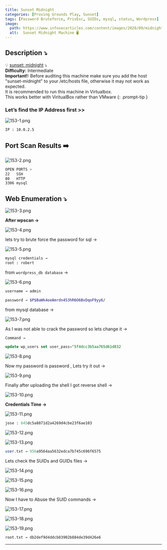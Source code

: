 ```yaml
---
title: Sunset Midnight
categories: [Proving Grounds Play, Sunset]
tags: [Password Bruteforce, PrivEsc, SUIDs, mysql, status, Wordpress]
image:
  path: https://www.infosecarticles.com/content/images/2020/09/midnight.png
  alt:  Sunset Midnight Machine 🖥️
---
```



## **Description ⤵️**

>
💡 [sunset: midnight](https://vulnhub.com/entry/sunset-midnight,517/) ⤵️
<br>
**Difficulty:** Intermediate
<br>
**Important!:** Before auditing this machine make sure you add the host "sunset-midnight" to your /etc/hosts file, otherwise it may not work as expected.
<br>
It is recommended to run this machine in Virtualbox.
<br>
This works better with ViritualBox rather than VMware
{: .prompt-tip }

### Let’s find the IP Address first >>

![153-1.png](/Vulnhub-Files/img/Sunset-midnight/153-1.png)

```bash
IP : 10.0.2.5
```

## Port Scan Results ➡️

![153-2.png](/Vulnhub-Files/img/Sunset-midnight/153-2.png)

```bash
OPEN PORTS >
22   SSH
80   HTTP
3306 mysql
```



## Web Enumeration ⤵️

![153-3.png](/Vulnhub-Files/img/Sunset-midnight/153-3.png)

**After wpscan →**

![153-4.png](/Vulnhub-Files/img/Sunset-midnight/153-4.png)

lets try to brute force the password for sql →

![153-5.png](/Vulnhub-Files/img/Sunset-midnight/153-5.png)

```bash
mysql credentials → 
root : robert
```

from `wordpress_db database` →

![153-6.png](/Vulnhub-Files/img/Sunset-midnight/153-6.png)

```bash
username → admin

password → $P$BaWk4oeAmrdn453hR6O6BvDqoF9yy6/
```

from mysql database →

![153-7.png](/Vulnhub-Files/img/Sunset-midnight/153-7.png)

As I was not able to crack the password so lets change it →

```sql
Command →

update wp_users set user_pass="5f4dcc3b5aa765d61d832
```

![153-8.png](/Vulnhub-Files/img/Sunset-midnight/153-8.png)

Now my password is password , Lets try it out →

![153-9.png](/Vulnhub-Files/img/Sunset-midnight/153-9.png)

Finally after uploading the shell I got reverse shell →

![153-10.png](/Vulnhub-Files/img/Sunset-midnight/153-10.png)

**Credentials Time →**

![153-11.png](/Vulnhub-Files/img/Sunset-midnight/153-11.png)

```sql
jose : 645dc5a8871d2a4269d4cbe23f6ae103
```

![153-12.png](/Vulnhub-Files/img/Sunset-midnight/153-12.png)

![153-13.png](/Vulnhub-Files/img/Sunset-midnight/153-13.png)

```sql
user.txt → 956a9564aa5632edca7b745c696f6575
```

Lets check the SUIDs and GUIDs files →

![153-14.png](/Vulnhub-Files/img/Sunset-midnight/153-14.png)

![153-15.png](/Vulnhub-Files/img/Sunset-midnight/153-15.png)

![153-16.png](/Vulnhub-Files/img/Sunset-midnight/153-16.png)

Now I have to Abuse the SUID commands →

![153-17.png](/Vulnhub-Files/img/Sunset-midnight/153-17.png)

![153-18.png](/Vulnhub-Files/img/Sunset-midnight/153-18.png)

![153-19.png](/Vulnhub-Files/img/Sunset-midnight/153-19.png)

```bash
root.txt → db2def9d4ddcb83902b884de39d426e6
```

---